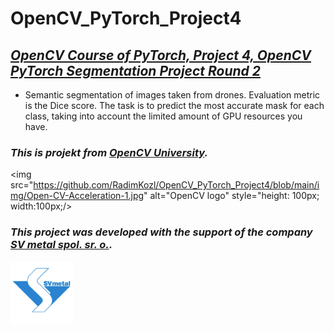 # OpenCV_PyTorch_Project4

## ***[OpenCV Course of PyTorch, Project 4, OpenCV PyTorch Segmentation Project Round 2](https://www.kaggle.com/competitions/opencv-pytorch-segmentation-project-round2/overview)***

- Semantic segmentation of images taken from drones. Evaluation metric is the Dice score. The task is to predict the most accurate mask for each class, taking into account the limited amount of GPU resources you have.

### ***This is projekt from [OpenCV University](https://opencv.org/university/course/deep-learning-with-pytorch/).***

<img src="https://github.com/RadimKozl/OpenCV_PyTorch_Project4/blob/main/img/Open-CV-Acceleration-1.jpg" alt="OpenCV logo" style="height: 100px; width:100px;/>

### ***This project was developed with the support of the company [SV metal spol. sr. o.](https://www.svmetal.cz/cs).***

<img src="https://github.com/RadimKozl/OpenCV_PyTorch_Project4/blob/main/img/SVmetalLogo.png" alt="SVmetal logo" style="height: 100px; width:100px;"/>